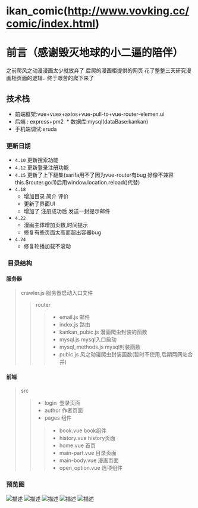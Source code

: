 # ikan_comic(http://www.vovking.cc/comic/index.html)
# 前言（感谢毁灭地球的小二逼的陪伴）
 之前爬风之动漫漫画太少就放弃了
 后爬的漫画柜提供的网页
 花了整整三天研究漫画柜页面的逻辑..
 终于艰苦的爬下来了
 ## 技术栈
 * 前端框架:vue+vuex+axios+vue-pull-to+vue-router-elemen.ui 
 * 后端 : express+pm2
 * 数据库:mysql(dataBase:kankan)
 * 手机端调试:eruda
 
 ### 更新日期
 * `4.10` 更新搜索功能
 * `4.12` 更新登录注册功能
 * `4.15` 更新了上下翻集(sarifa用不了因为vue-router有bug 好像不兼容this.$router.go(1)后用window.location.reload()代替)
 * `4.18`
      * 增加目录 简介 评价
      *  更新了界面UI    
      * 增加了 注册成功后 发送一封提示邮件
 * `4.22`
      - 漫画主体增加页数,时间提示
      - 修复有些页面太高而超出容器bug
  * `4.24` 
      - 修复轮播加载不滚动
 ###  目录结构 
 #### 服务器
> crawler.js 服务器启动入口文件
>> router
>>> * email.js 邮件 
>>> * index.js 路由
>>> * kankan_pubic.js 漫画爬虫封装的函数
>>> * mysql.js mysql入口启动
>>> * mysql_methods.js mysql封装函数
>>> * pubic.js 风之动漫爬虫封装函数(暂时不使用,后期两网站合并)
 #### 前端
> src
>> * login  登录页面
>> * author 作者页面
>> * pages 组件
>>> * book.vue book组件
>>> * history.vue history页面
>>> * home.vue 首页
>>> * main-part.vue 目录页面
>>> * main-body.vue 漫画页面
>>> * open_option.vue 选项组件

 ### 预览图
 ![](https://github.com/pulessrity/ikan_comic/blob/master/gitview/1.png?raw=true '描述')
 ![](https://github.com/pulessrity/ikan_comic/blob/master/gitview/2.png?raw=true '描述')
 ![](https://github.com/pulessrity/ikan_comic/blob/master/gitview/3.png?raw=true '描述')
 ![](https://github.com/pulessrity/ikan_comic/blob/master/gitview/4.png?raw=true '描述')
 ![](https://github.com/pulessrity/ikan_comic/blob/master/gitview/5.png?raw=true '描述')
   
   



